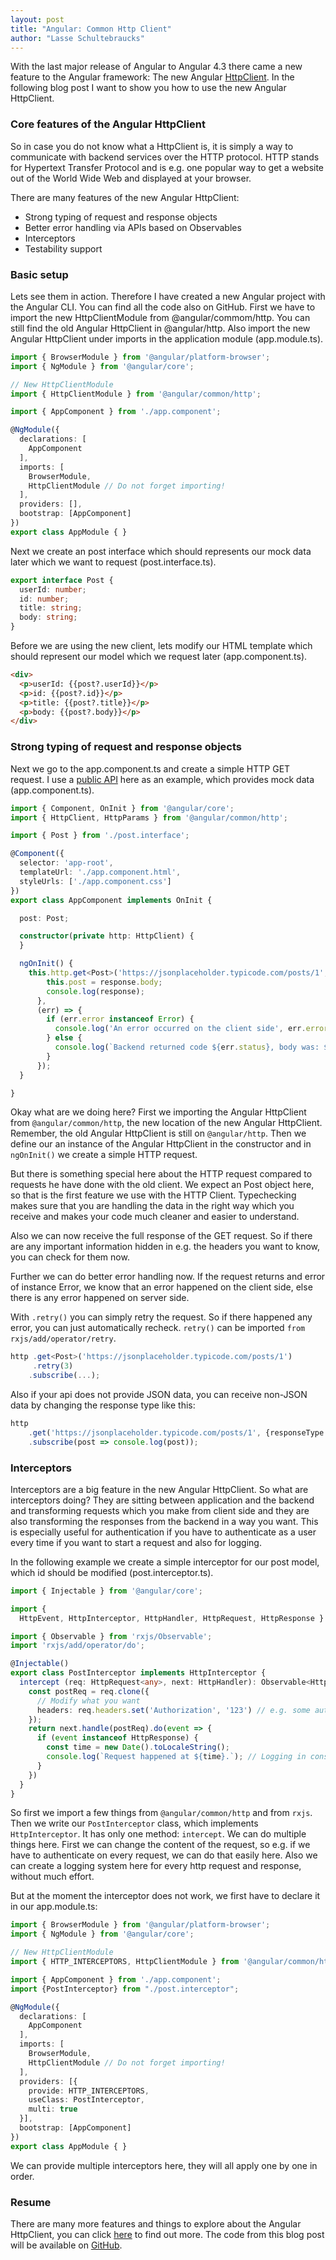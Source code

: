 ```yaml
---
layout: post
title: "Angular: Common Http Client"
author: "Lasse Schultebraucks"
---
```


With the last major release of Angular to Angular 4.3 there came a new feature to the Angular framework: The new Angular [HttpClient](https://angular.io/guide/http/). In the following blog post I want to show you how to use the new Angular HttpClient.



### Core features of the Angular HttpClient
So in case you do not know what a HttpClient is, it is simply a way to communicate with backend services over the HTTP protocol. HTTP stands for Hypertext Transfer Protocol and is e.g. one popular way to get a website out of the World Wide Web and displayed at your browser.

There are many features of the new Angular HttpClient:

- Strong typing of request and response objects
- Better error handling via APIs based on Observables
- Interceptors
- Testability support

### Basic setup
Lets see them in action. Therefore I have created a new Angular project with the Angular CLI. You can find all the code also on GitHub. First we have to import the new HttpClientModule from @angular/commom/http. You can still find the old Angular HttpClient in @angular/http. Also import the new Angular HttpClient under imports in the application module (app.module.ts).

```typescript
import { BrowserModule } from '@angular/platform-browser';
import { NgModule } from '@angular/core';

// New HttpClientModule
import { HttpClientModule } from '@angular/common/http';

import { AppComponent } from './app.component';

@NgModule({
  declarations: [
    AppComponent
  ],
  imports: [
    BrowserModule,
    HttpClientModule // Do not forget importing!
  ],
  providers: [],
  bootstrap: [AppComponent]
})
export class AppModule { }
```
Next we create an post interface which should represents our mock data later which we want to request (post.interface.ts).
```typescript
export interface Post {
  userId: number;
  id: number;
  title: string;
  body: string;
}
```
Before we are using the new client, lets modify our HTML template which should represent our model which we request later (app.component.ts).

```html
<div>
  <p>userId: {{post?.userId}}</p>
  <p>id: {{post?.id}}</p>
  <p>title: {{post?.title}}</p>
  <p>body: {{post?.body}}</p>
</div>
```
### Strong typing of request and response objects
Next we go to the app.component.ts and create a simple HTTP GET request. I use a [public API](https://jsonplaceholder.typicode.com/) here as an example, which provides mock data (app.component.ts).

```typescript
import { Component, OnInit } from '@angular/core';
import { HttpClient, HttpParams } from '@angular/common/http';

import { Post } from './post.interface';

@Component({
  selector: 'app-root',
  templateUrl: './app.component.html',
  styleUrls: ['./app.component.css']
})
export class AppComponent implements OnInit {

  post: Post;

  constructor(private http: HttpClient) {
  }

  ngOnInit() {
    this.http.get<Post>('https://jsonplaceholder.typicode.com/posts/1', {observe: 'response'}).subscribe(response => {
        this.post = response.body;
        console.log(response);
      },
      (err) => {
        if (err.error instanceof Error) {
          console.log('An error occurred on the client side', err.error.message);
        } else {
          console.log(`Backend returned code ${err.status}, body was: ${err.error} (server error)`)
        }
      });
  }

}
```
Okay what are we doing here? First we importing the Angular HttpClient from `@angular/common/http`, the new location of the new Angular HttpClient. Remember, the old Angular HttpClient is still on `@angular/http`. Then we define our an instance of the Angular HttpClient in the constructor and in `ngOnInit()` we create a simple HTTP request.

But there is something special here about the HTTP request compared to requests he have done with the old client. We expect an Post object here, so that is the first feature we use with the HTTP Client. Typechecking makes sure that you are handling the data in the right way which you receive and makes your code much cleaner and easier to understand.

Also we can now receive the full response of the GET request. So if there are any important information hidden in e.g. the headers you want to know, you can check for them now.

Further we can do better error handling now. If the request returns and error of instance Error, we know that an error happened on the client side, else there is any error happened on server side.

With `.retry()` you can simply retry the request. So if there happened any error, you can just automatically recheck. `retry()` can be imported `from rxjs/add/operator/retry`.

```typescript
http .get<Post>('https://jsonplaceholder.typicode.com/posts/1')
     .retry(3)
    .subscribe(...);
```
Also if your api does not provide JSON data, you can receive non-JSON data by changing the response type like this:

```typescript
http
    .get('https://jsonplaceholder.typicode.com/posts/1', {responseType: 'text'})
    .subscribe(post => console.log(post));
```
### Interceptors
Interceptors are a big feature in the new Angular HttpClient. So what are interceptors doing? They are sitting between application and the backend and transforming requests which you make from client side and they are also transforming the responses from the backend in a way you want. This is especially useful for authentication if you have to authenticate as a user every time if you want to start a request and also for logging.

In the following example we create a simple interceptor for our post model, which id should be modified (post.interceptor.ts).

```typescript
import { Injectable } from '@angular/core';

import {
  HttpEvent, HttpInterceptor, HttpHandler, HttpRequest, HttpResponse } from '@angular/common/http'

import { Observable } from 'rxjs/Observable';
import 'rxjs/add/operator/do';

@Injectable()
export class PostInterceptor implements HttpInterceptor {
  intercept (req: HttpRequest<any>, next: HttpHandler): Observable<HttpEvent<any>> {
    const postReq = req.clone({
      // Modify what you want
      headers: req.headers.set('Authorization', '123') // e.g. some auth token for access
    });
    return next.handle(postReq).do(event => {
      if (event instanceof HttpResponse) {
        const time = new Date().toLocaleString();
        console.log(`Request happened at ${time}.`); // Logging in console when request happened
      }
    })
  }
}
```
So first we import a few things from `@angular/common/http` and from `rxjs`. Then we write our `PostInterceptor` class, which implements `HttpInterceptor`. It has only one method: `intercept`. We can do multiple things here. First we can change the content of the request, so e.g. if we have to authenticate on every request, we can do that easily here. Also we can create a logging system here for every http request and response, without much effort.

But at the moment the interceptor does not work, we first have to declare it in our app.module.ts:

```typescript
import { BrowserModule } from '@angular/platform-browser';
import { NgModule } from '@angular/core';

// New HttpClientModule
import { HTTP_INTERCEPTORS, HttpClientModule } from '@angular/common/http';

import { AppComponent } from './app.component';
import {PostInterceptor} from "./post.interceptor";

@NgModule({
  declarations: [
    AppComponent
  ],
  imports: [
    BrowserModule,
    HttpClientModule // Do not forget importing!
  ],
  providers: [{
    provide: HTTP_INTERCEPTORS,
    useClass: PostInterceptor,
    multi: true
  }],
  bootstrap: [AppComponent]
})
export class AppModule { }
```

We can provide multiple interceptors here, they will all apply one by one in order.

### Resume
There are many more features and things to explore about the Angular HttpClient, you can click [here](https://angular.io/guide/http) to find out more. The code from this blog post will be available on [GitHub](https://github.com/LSchultebraucks/angular-httpclient).
